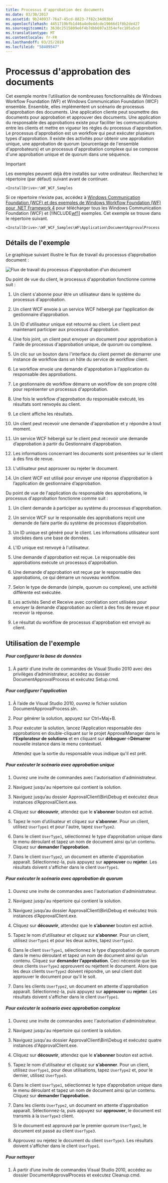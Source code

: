 ```yaml
---
title: Processus d'approbation des documents
ms.date: 03/30/2017
ms.assetid: 9b240937-76a7-45cd-8823-7f82c34d03bd
ms.openlocfilehash: 4451719bfb1d46a4e0e4dcde19666d1f8b2de427
ms.sourcegitcommit: 3630c2515809e6f4b7dbb697a3354efec105a5cd
ms.translationtype: MT
ms.contentlocale: fr-FR
ms.lasthandoff: 03/25/2019
ms.locfileid: "58409547"
---
```

# <a name="document-approval-process"></a>Processus d'approbation des documents
Cet exemple montre l’utilisation de nombreuses fonctionnalités de Windows Workflow Foundation (WF) et Windows Communication Foundation (WCF) ensemble. Ensemble, elles implémentent un scénario de processus d'approbation des documents. Une application cliente peut soumettre des documents pour approbation et approuver des documents. Une application du responsable des approbations existe pour faciliter les communications entre les clients et mettre en vigueur les règles du processus d'approbation. Le processus d'approbation est un workflow qui peut exécuter plusieurs types d'approbation. Il existe des activités pour obtenir une approbation unique, une approbation de quorum (pourcentage de l'ensemble d'approbateurs) et un processus d'approbation complexe qui se compose d'une approbation unique et de quorum dans une séquence.

> [!IMPORTANT]
>  Les exemples peuvent déjà être installés sur votre ordinateur. Recherchez le répertoire (par défaut) suivant avant de continuer.  
>   
>  `<InstallDrive>:\WF_WCF_Samples`  
>   
>  Si ce répertoire n’existe pas, accédez à [Windows Communication Foundation (WCF) et des exemples de Windows Workflow Foundation (WF) pour .NET Framework 4](https://go.microsoft.com/fwlink/?LinkId=150780) pour télécharger tous les Windows Communication Foundation (WCF) et [!INCLUDE[wf1](../../../../includes/wf1-md.md)] exemples. Cet exemple se trouve dans le répertoire suivant.  
>   
>  `<InstallDrive>:\WF_WCF_Samples\WF\Application\DocumentApprovalProcess`  
  
## <a name="sample-details"></a>Détails de l'exemple  
 Le graphique suivant illustre le flux de travail du processus d’approbation document :  
  
 ![Flux de travail du processus d'approbation d'un document](./media/document-approval-process/document-approval-process.jpg)  
  
 Du point de vue du client, le processus d'approbation fonctionne comme suit :  
  
1.  Un client s'abonne pour être un utilisateur dans le système du processus d'approbation.  
  
2.  Un client WCF envoie à un service WCF hébergé par l’application de gestionnaire d’approbation.  
  
3.  Un ID d'utilisateur unique est retourné au client. Le client peut maintenant participer aux processus d'approbation.  
  
4.  Une fois joint, un client peut envoyer un document pour approbation à l'aide de processus d'approbation unique, de quorum ou complexe.  
  
5.  Un clic sur un bouton dans l'interface du client permet de démarrer une instance de workflow dans un hôte du service de workflow client.  
  
6.  Le workflow envoie une demande d'approbation à l'application du responsable des approbations.  
  
7.  Le gestionnaire de workflow démarre un workflow de son propre côté pour représenter un processus d'approbation.  
  
8.  Une fois le workflow d'approbation du responsable exécuté, les résultats sont renvoyés au client.  
  
9. Le client affiche les résultats.  
  
10. Un client peut recevoir une demande d'approbation et y répondre à tout moment.  
  
11. Un service WCF hébergé sur le client peut recevoir une demande d’approbation à partir du Gestionnaire d’approbation.  
  
12. Les informations concernant les documents sont présentées sur le client à des fins de revue.  
  
13. L'utilisateur peut approuver ou rejeter le document.  
  
14. Un client WCF est utilisé pour envoyer une réponse d’approbation à l’application de gestionnaire d’approbation.  
  
 Du point de vue de l'application du responsable des approbations, le processus d'approbation fonctionne comme suit :  
  
1.  Un client demande à participer au système du processus d'approbation.  
  
2.  Un service WCF sur le responsable des approbations reçoit une demande de faire partie du système de processus d’approbation.  
  
3.  Un ID unique est généré pour le client. Les informations utilisateur sont stockées dans une base de données.  
  
4.  L'ID unique est renvoyé à l'utilisateur.  
  
5.  Une demande d'approbation est reçue. Le responsable des approbations exécute un processus d'approbation.  
  
6.  Une demande d'approbation est reçue par le responsable des approbations, ce qui démarre un nouveau workflow.  
  
7.  Selon le type de demande (simple, quorum ou complexe), une activité différente est exécutée.  
  
8.  Les activités Send et Receive avec corrélation sont utilisées pour envoyer la demande d’approbation au client à des fins de revue et pour recevoir la réponse.  
  
9. Le résultat du workflow de processus d'approbation est envoyé au client.  
  
## <a name="using-the-sample"></a>Utilisation de l'exemple  
  
##### <a name="to-set-up-the-database"></a>Pour configurer la base de données  
  
1.  À partir d’une invite de commandes de Visual Studio 2010 avec des privilèges d’administrateur, accédez au dossier DocumentApprovalProcess et exécutez Setup.cmd.  
  
##### <a name="to-set-up-the-application"></a>Pour configurer l'application  
  
1.  À l’aide de Visual Studio 2010, ouvrez le fichier solution DocumentApprovalProcess.sln.  
  
2.  Pour générer la solution, appuyez sur Ctrl+Maj+B.  
  
3.  Pour exécuter la solution, lancez l’Application responsable des approbations en double-cliquant sur le projet ApprovalManager dans le **l’Explorateur de solutions** et en cliquant sur **déboguer**->**Démarrer**  nouvelle instance dans le menu contextuel.  
  
     Attendez que la sortie du responsable vous indique qu'il est prêt.  
  
##### <a name="to-run-the-single-approval-scenario"></a>Pour exécuter le scénario avec approbation unique  
  
1.  Ouvrez une invite de commandes avec l'autorisation d'administrateur.  
  
2.  Naviguez jusqu'au répertoire qui contient la solution.  
  
3.  Naviguez jusqu’au dossier ApprovalClient\Bin\Debug et exécutez deux instances d’ApprovalClient.exe.  
  
4.  Cliquez sur **découvrir**, attendez que le **s’abonner** bouton est activé.  
  
5.  Tapez le nom d’utilisateur et cliquez sur **s’abonner**. Pour un client, utilisez `UserType1` et pour l'autre, tapez `UserType2`.  
  
6.  Dans le client `UserType1`, sélectionnez le type d’approbation unique dans le menu déroulant et tapez un nom de document ainsi qu’un contenu. Cliquez sur **demander l’approbation**.  
  
7.  Dans le client `UserType2`, un document en attente d'approbation apparaît. Sélectionnez-la, puis appuyez sur **approuver** ou **rejeter**. Les résultats doivent s'afficher dans le client `UserType1`.  
  
##### <a name="to-run-the-quorum-approval-scenario"></a>Pour exécuter le scénario avec approbation de quorum  
  
1.  Ouvrez une invite de commandes avec l'autorisation d'administrateur.  
  
2.  Naviguez jusqu'au répertoire qui contient la solution.  
  
3.  Naviguez jusqu’au dossier ApprovalClient\Bin\Debug et exécutez trois instances d’ApprovalClient.exe.  
  
4.  Cliquez sur **découvrir**, attendez que le **s’abonner** bouton est activé.  
  
5.  Tapez le nom d’utilisateur et cliquez sur **s’abonner**. Pour un client, utilisez `UserType1` et pour les deux autres, tapez `UserType2`.  
  
6.  Dans le client `UserType1`, sélectionnez le type d’approbation de quorum dans le menu déroulant et tapez un nom de document ainsi qu’un contenu. Cliquez sur **demander l’approbation**. Ceci nécessite que les deux clients `UserType2` approuvent ou rejettent le document. Alors que les deux clients `UserType2` doivent répondre, un seul client doit approuver le document pour qu'il le soit.  
  
7.  Dans les clients `UserType2`, un document en attente d'approbation apparaît. Sélectionnez-la, puis appuyez sur **approuver** ou **rejeter**. Les résultats doivent s'afficher dans le client `UserType1`.  
  
##### <a name="to-run-the-complex-approval-scenario"></a>Pour exécuter le scénario avec approbation complexe  
  
1.  Ouvrez une invite de commandes avec l'autorisation d'administrateur.  
  
2.  Naviguez jusqu'au répertoire qui contient la solution.  
  
3.  Naviguez jusqu'au dossier ApprovalClient\Bin\Debug et exécutez quatre instances d'ApprovalClient.exe.  
  
4.  Cliquez sur **découvrir**, attendez que le **s’abonner** bouton est activé.  
  
5.  Tapez le nom d’utilisateur et cliquez sur **s’abonner**. Pour un client, utilisez `UserType1`, pour deux utilisations, tapez `UserType2` et, pour le dernier, utilisez `UserType3`.  
  
6.  Dans le client `UserType1`, sélectionnez le type d’approbation unique dans le menu déroulant et tapez un nom de document ainsi qu’un contenu. Cliquez sur **demander l’approbation**.  
  
7.  Dans les clients `UserType2`, un document en attente d'approbation apparaît. Sélectionnez-la, puis appuyez sur **approuver**, le document est transmis à la `UserType3` client.  
  
     Si le document est approuvé par le premier quorum `UserType2`, le document est passé au client `UserType3`.  
  
8.  Approuvez ou rejetez le document du client `UserType3`. Les résultats doivent s'afficher dans le client `UserType1`.  
  
##### <a name="to-clean-up"></a>Pour nettoyer  
  
1.  À partir d’une invite de commandes Visual Studio 2010, accédez au dossier DocumentApprovalProcess et exécutez Cleanup.cmd.

